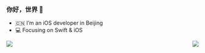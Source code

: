 ### 你好，世界 👋

- :cn: I’m an iOS developer in Beijing 
- :computer: Focusing on Swift & iOS

<p float="left">
  <img align="left" src="https://github-readme-stats.vercel.app/api?username=xygkevin&show_icons=true&icon_color=CE1D2D&text_color=718096&bg_color=ffffff"/>
  <img align="right" src="https://github-readme-stats.vercel.app/api/top-langs/?username=xygkevin"/> 
</p>

<!--
**xygkevin/xygkevin** is a ✨ _special_ ✨ repository because its `README.md` (this file) appears on your GitHub profile.

Here are some ideas to get you started:

- 🔭 I’m currently working on ...
- 🌱 I’m currently learning ...
- 👯 I’m looking to collaborate on ...
- 🤔 I’m looking for help with ...
- 💬 Ask me about ...
- 📫 How to reach me: ...
- 😄 Pronouns: ...
- ⚡ Fun fact: ...
-->
